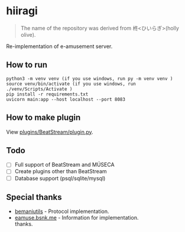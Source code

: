 # hiiragi

> The name of the repository was derived from 柊<ひいらぎ>(holly olive).

Re-implementation of e-amusement server.

## How to run

```
python3 -m venv venv (if you use windows, run py -m venv venv )
source venv/bin/activate (if you use windows, run ./venv/Scripts/Activate )
pip install -r requirements.txt
uvicorn main:app --host localhost --port 8083
```

## How to make plugin

View [plugins/BeatStream/plugin.py](./plugins/BeatStream/plugin.py).

## Todo
- [ ] Full support of BeatStream and MÚSECA
- [ ] Create plugins other than BeatStream
- [ ] Database support (psql/sqlite/mysql)

## Special thanks
- [bemaniutils](https://github.com/DragonMinded/bemaniutils) - Protocol implementation.
- [eamuse.bsnk.me](https://eamuse.bsnk.me/) - Information for implementation.  
thanks.